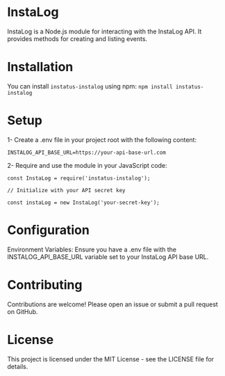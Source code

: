 ﻿# InstaLog
InstaLog is a Node.js module for interacting with the InstaLog API. It provides methods for creating and listing events.

# Installation
You can install `instatus-instalog` using npm:
`npm install instatus-instalog`

# Setup
1- Create a .env file in your project root with the following content:

`INSTALOG_API_BASE_URL=https://your-api-base-url.com`

2- Require and use the module in your JavaScript code:

`const InstaLog = require('instatus-instalog');`

`// Initialize with your API secret key`

`const instaLog = new InstaLog('your-secret-key');`

# Configuration
Environment Variables: Ensure you have a .env file with the INSTALOG_API_BASE_URL variable set to your InstaLog API base URL.

# Contributing
Contributions are welcome! Please open an issue or submit a pull request on GitHub.

# License
This project is licensed under the MIT License - see the LICENSE file for details.